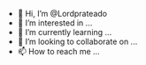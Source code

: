 - 👋 Hi, I’m @Lordprateado
- 👀 I’m interested in ...
- 🌱 I’m currently learning ...
- 💞️ I’m looking to collaborate on ...
- 📫 How to reach me ...

<!---
Lordprateado/Lordprateado is a ✨ special ✨ repository because its `README.md` (this file) appears on your GitHub profile.
You can click the Preview link to take a look at your changes.
--->
